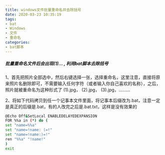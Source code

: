 ```yaml
---
title: windows文件批量重命名并去除括号
date: 2020-03-23 10:35:19
tags:
- bat
- Windows
- 文件
- 重命名
categories:
- bat脚本
---
```


##### 批量重命名文件后会出现(1)...  ,  利用bat脚本去除括号

<!--more--> 

1、首先把照片全部选中，然后右键选择一张，选择重命名，这里注意，直接将原来照片名删除即可，不需要输入任何字符（或者输入你自己喜欢的名称），之后，照片就被重命名为这种形式了  (1).jpg，  (2).jpg，  (3).jpg，.........

2、将如下代码拷贝到任一个记事本文件里面，将记事本后缀改为.bat，注意一定是真正的后缀是.bat，有的人改完之后是.bat.txt，这样是没有效果的

```bash
@Echo Off&SetLocal ENABLEDELAYEDEXPANSION
FOR %%a in (*) do (
set "name=%%a"
set "name=!name: (=!"
set "name=!name:)=!"
ren "%%a" "!name!"
)
exit
```

